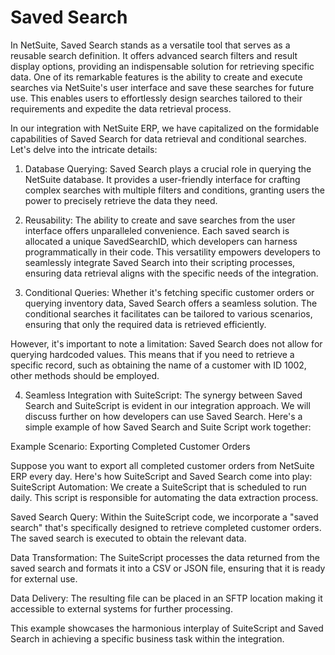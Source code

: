 # Saved Search

In NetSuite, Saved Search stands as a versatile tool that serves as a reusable search definition. It offers advanced search filters and result display options, providing an indispensable solution for retrieving specific data. One of its remarkable features is the ability to create and execute searches via NetSuite's user interface and save these searches for future use. This enables users to effortlessly design searches tailored to their requirements and expedite the data retrieval process.

In our integration with NetSuite ERP, we have capitalized on the formidable capabilities of Saved Search for data retrieval and conditional searches. Let's delve into the intricate details:


1. Database Querying: Saved Search plays a crucial role in querying the NetSuite database. It provides a user-friendly interface for crafting complex searches with multiple filters and conditions, granting users the power to precisely retrieve the data they need.

2. Reusability: The ability to create and save searches from the user interface offers unparalleled convenience. Each saved search is allocated a unique SavedSearchID, which developers can harness programmatically in their code. This versatility empowers developers to seamlessly integrate Saved Search into their scripting processes, ensuring data retrieval aligns with the specific needs of the integration.


3. Conditional Queries: Whether it's fetching specific customer orders or querying inventory data, Saved Search offers a seamless solution. The conditional searches it facilitates can be tailored to various scenarios, ensuring that only the required data is retrieved efficiently.

However, it's important to note a limitation: Saved Search does not allow for querying hardcoded values. This means that if you need to retrieve a specific record, such as obtaining the name of a customer with ID 1002, other methods should be employed.


4. Seamless Integration with SuiteScript: The synergy between Saved Search and SuiteScript is evident in our integration approach. We will discuss further on how developers can use Saved Search. Here's a simple example of how Saved Search and Suite Script work together:

Example Scenario: Exporting Completed Customer Orders

Suppose you want to export all completed customer orders from NetSuite ERP every day. Here's how SuiteScript and Saved Search come into play:
SuiteScript Automation: We create a SuiteScript that is scheduled to run daily. This script is responsible for automating the data extraction process.


Saved Search Query: Within the SuiteScript code, we incorporate a "saved search" that's specifically designed to retrieve completed customer orders. The saved search is executed to obtain the relevant data.


Data Transformation: The SuiteScript processes the data returned from the saved search and formats it into a CSV or JSON file, ensuring that it is ready for external use.


Data Delivery: The resulting file can be placed in an SFTP location making it accessible to external systems for further processing.

This example showcases the harmonious interplay of SuiteScript and Saved Search in achieving a specific business task within the integration. 